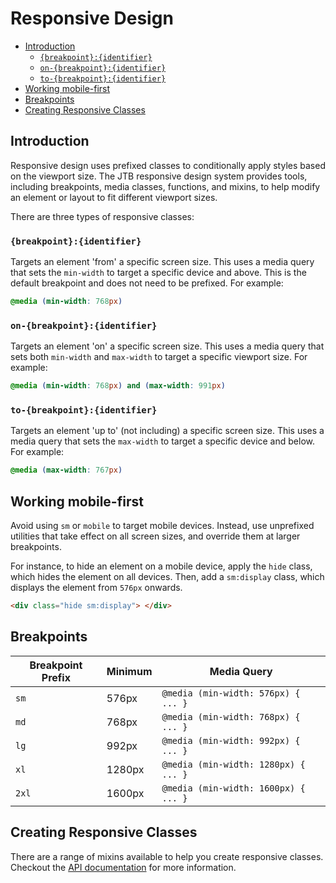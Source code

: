 #  Responsive Design

- [Introduction](#introduction)
  - [`{breakpoint}:{identifier}`](#breakpointidentifier)
  - [`on-{breakpoint}:{identifier}`](#on-breakpointidentifier)
  - [`to-{breakpoint}:{identifier}`](#to-breakpointidentifier)
- [Working mobile-first](#working-mobile-first)
- [Breakpoints](#breakpoints)
- [Creating Responsive Classes](#creating-responsive-classes)


## Introduction

Responsive design uses prefixed classes to conditionally apply styles based on the viewport size.
The JTB responsive design system provides tools, including breakpoints, media classes, functions,
and mixins, to help modify an element or layout to fit different viewport sizes.

There are three types of responsive classes:

### `{breakpoint}:{identifier}`

Targets an element 'from' a specific screen size. This uses a media query that sets the `min-width`
to target a specific device and above. This is the default breakpoint and does not need to be
prefixed. For example:

```scss +torchlight-scss
@media (min-width: 768px)
```

### `on-{breakpoint}:{identifier}`

Targets an element 'on' a specific screen size. This uses a media query that sets both `min-width`
and `max-width` to target a specific viewport size. For example:

```scss +torchlight-scss
@media (min-width: 768px) and (max-width: 991px)
```

### `to-{breakpoint}:{identifier}`

Targets an element 'up to' (not including) a specific screen size. This uses a media query that sets
the `max-width` to target a specific device and below. For example:

```scss +torchlight-scss
@media (max-width: 767px)
```

## Working mobile-first

Avoid using `sm` or `mobile` to target mobile devices. Instead, use unprefixed utilities that take
effect on all screen sizes, and override them at larger breakpoints.

For instance, to hide an element on a mobile device, apply the `hide` class, which hides the
element on all devices. Then, add a `sm:display` class, which displays the element from `576px`
onwards.

```html
<div class="hide sm:display"> </div>
```

## Breakpoints

| Breakpoint Prefix | Minimum | Media Query                          |
| ----------------- | ------- | ------------------------------------ |
| `sm`              | 576px   | `@media (min-width: 576px) { ... }`  |
| `md`              | 768px   | `@media (min-width: 768px) { ... }`  |
| `lg`              | 992px   | `@media (min-width: 992px) { ... }`  |
| `xl`              | 1280px  | `@media (min-width: 1280px) { ... }` |
| `2xl`             | 1600px  | `@media (min-width: 1600px) { ... }` |

## Creating Responsive Classes

There are a range of mixins available to help you create responsive classes. Checkout 
the [API documentation](/jtb-api-reference/) for more information.